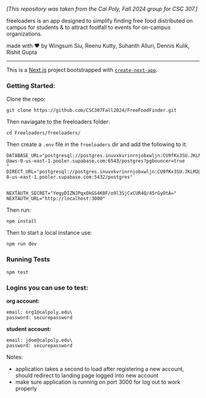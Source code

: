 *[This repository was taken from the Cal Poly, Fall 2024 group for CSC 307.]*

freeloaders is an app designed to simplify finding free food distributed on campus for students & to attract footfall to events for on-campus organizations.

made with ❤️ by Wingsum Siu, Reenu Kutty, Suhanth Alluri, Dennis Kulik, Rishit Gupta

***

This is a [Next.js](https://nextjs.org) project bootstrapped with [`create-next-app`](https://nextjs.org/docs/app/api-reference/cli/create-next-app).

### Getting Started:

Clone the repo:
```
git clone https://github.com/CSC307Fall2024/FreeFoodFinder.git
```
Then naviagate to the freeloaders folder:
```
cd Freeloaders/freeloaders/
```
Then create a `.env` file in the `freeloaders` dir and add the following to it:
```
DATABASE_URL="postgresql://postgres.inuvxkvrinrnjobxwljn:CU9fKx3SU.JKLM2
@aws-0-us-east-1.pooler.supabase.com:6543/postgres?pgbouncer=true
"
DIRECT_URL="postgresql://postgres.inuvxkvrinrnjobxwljn:CU9fKx3SU.JKLM2@aws-0-us-east-1.pooler.supabase.com:5432/postgres"


NEXTAUTH_SECRET="YegyDIZNJPqxOkGS4K0F/o9l3SjCxCUR4Q/45rGyOtA="
NEXTAUTH_URL="http://localhost:3000"
```
Then run:
```
npm install
```
Then to start a local instance use:
```
npm run dev
```

### Running Tests
```
npm test
```

### Logins you can use to test:

**org account:**
```
email: org1@calpoly.edu\
password: securepassword
```

**student account:**
```
email: jdoe@calpoly.edu\
password: securepassword
```

Notes:

- application takes a second to load after registering a new account, should redirect to landing page logged into new account
- make sure application is running on port 3000 for log out to work properly
